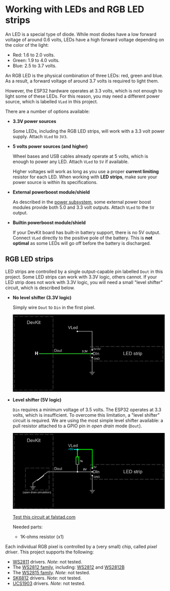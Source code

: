 # Working with LEDs and RGB LED strips

An LED is a special type of diode.
While most diodes have a low forward voltage of around 0.6 volts,
LEDs have a high forward voltage depending on the color of the light:

- Red: 1.6 to 2.0 volts.
- Green: 1.9 to 4.0 volts.
- Blue: 2.5 to 3.7 volts.

An RGB LED is the physical combination of three LEDs: red, green and blue.
As a result, a forward voltage of around 3.7 volts is required to light them.

However, the ESP32 hardware operates at 3.3 volts,
which is not enough to light some of these LEDs.
For this reason, you may need a different power source,
which is labelled `VLed` in this project.

There are a number of options available:

- **3.3V power sources**

    Some LEDs, including the RGB LED strips,
    will work with a 3.3 volt power supply.
    Attach `VLed` to `3V3`.

- **5 volts power sources (and higher)**

    Wheel bases and USB cables already operate at 5 volts,
    which is enough to power any LED.
    Attach `VLed` to `5V` if available.

    Higher voltages will work as long as you use a proper
    **current limiting** resistor for each LED.
    When working with **LED strips**,
    make sure your power source is within its specifications.

- **External powerboost module/shield**

    As described in the [power subsystem](./hardware/subsystems/Power/Power_en.md),
    some external power boost modules provide both 5.0 and 3.3 volt outputs.
    Attach `VLed` to the `5V` output.

- **Builtin powerboost module/shield**

    If your DevKit board has built-in battery support,
    there is no 5V output.
    Connect `VLed` directly to the positive pole of the battery.
    This is **not optimal** as some LEDs will go off
    before the battery is discharged.

## RGB LED strips

LED strips are controlled by a single output-capable pin labelled `Dout` in this project.
Some LED strips can work with 3.3V logic, others cannot.
If your LED strip does not work with 3.3V logic,
you will need a small "level shifter" circuit, which is described below.

- **No level shifter (3.3V logic)**

  Simply wire `Dout` to `Din` in the first pixel.

  ![No level shifter](./hardware/ui/LEDStrips/NoLevelShifter.png)

- **Level shifter (5V logic)**

  `Din` requires a minimum voltage of 3.5 volts.
  The ESP32 operates at 3.3 volts, which is insufficient.
  To overcome this limitation, a "level shifter" circuit is required.
  We are using the most simple level shifter available:
  a pull resistor attached to a GPIO pin in *open drain* mode (`Dout`).

  ![Level shifter](./hardware/ui/LEDStrips/LevelShifter.png)

  [Test this circuit at falstad.com](https://falstad.com/circuit/circuitjs.html?ctz=CQAgjCAMB0l3BWcMBMcUHYMGZIA4UA2ATmIxAUgoqoQFMBaMMAKACcQG8rvPenCUZHBYAPTmF4YUEgCzkMSWeEEARAPYBXAC4sA7hMEDDIQssgsASnyrGmYGcapVZtIc+gIxEtJyKcMPD9sEGVJEAA1ABk6ABNvJhC8QTAkPGJQ8CDVAEkAOxYAI05sBEd+SSQUbHILYoYUZVkMlGIqZhkLcQbiIIZZPsbbWSUQX1U6ADcAaQBLXXFmIOSxuBB0zN8ogFFVAB0AZwPtNlmAB30TYiMwFJQgiwBzEwc+25VnKASHU2UZQnIYRkCAi33akBSKUgGSBIAA4gA5VSXYz8Xi8FAoio3HFfAxcHi2NDLZwJbDvMDSCTEMKKTI-AAU6jOdDyh1ibAAhrM2UdZgBbTQAG052lm6jyAEoWAc-Ph1kSqa93CATpo6Cxng0lfc-ErZOYvvVcMozHKZKkHiwgA)

  Needed parts:

  - 1K-ohms resistor (x1)

Each individual RGB pixel is controlled by a (very small) chip, called *pixel driver*.
This project supports the following:

- [WS2811](https://www.alldatasheet.com/datasheet-pdf/pdf/1132633/WORLDSEMI/WS2811.html)
  drivers. *Note*: not tested.
- The [WS2812 family](http://world-semi.com/ws2812-family/), including:
  [WS2812](https://www.alldatasheet.com/datasheet-pdf/pdf/1134521/WORLDSEMI/WS2812.html)
  and
  [WS2812B](https://www.alldatasheet.com/datasheet-pdf/pdf/1179113/WORLDSEMI/WS2812B.html)
- The [WS2815 family](http://world-semi.com/ws2815-family/).
  *Note*: not tested.
- [SK6812](https://cdn-shop.adafruit.com/product-files/1138/SK6812%20LED%20datasheet%20.pdf)
  drivers. *Note*: not tested.
- [UCS1903](https://www.led-stuebchen.de/download/UCS1903_English.pdf)
  drivers. *Note*: not tested.
